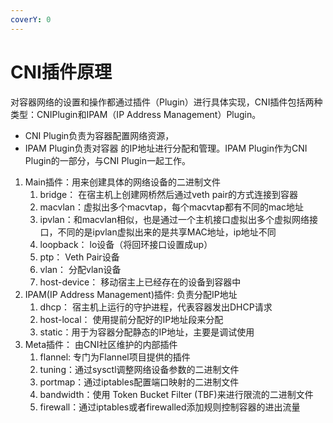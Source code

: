 ```yaml
---
coverY: 0
---
```


# CNI插件原理



对容器网络的设置和操作都通过插件（Plugin）进行具体实现，CNI插件包括两种类型：CNIPlugin和IPAM（IP Address Management）Plugin。

* CNI Plugin负责为容器配置网络资源，
* IPAM Plugin负责对容器 的IP地址进行分配和管理。IPAM Plugin作为CNI Plugin的一部分，与CNI Plugin一起工作。

1. Main插件：用来创建具体的网络设备的二进制文件
   1. bridge： 在宿主机上创建网桥然后通过veth pair的方式连接到容器
   2. macvlan：虚拟出多个macvtap，每个macvtap都有不同的mac地址
   3. ipvlan：和macvlan相似，也是通过一个主机接口虚拟出多个虚拟网络接口，不同的是ipvlan虚拟出来的是共享MAC地址，ip地址不同
   4. loopback： lo设备（将回环接口设置成up）
   5. ptp： Veth Pair设备
   6. vlan： 分配vlan设备
   7. host-device： 移动宿主上已经存在的设备到容器中
2. IPAM(IP Address Management)插件: 负责分配IP地址
   1. dhcp： 宿主机上运行的守护进程，代表容器发出DHCP请求
   2. host-local： 使用提前分配好的IP地址段来分配
   3. static：用于为容器分配静态的IP地址，主要是调试使用
3. Meta插件： 由CNI社区维护的内部插件
   1. flannel: 专门为Flannel项目提供的插件
   2. tuning：通过sysctl调整网络设备参数的二进制文件
   3. portmap：通过iptables配置端口映射的二进制文件
   4. bandwidth：使用 Token Bucket Filter (TBF)来进行限流的二进制文件
   5. firewall：通过iptables或者firewalled添加规则控制容器的进出流量
